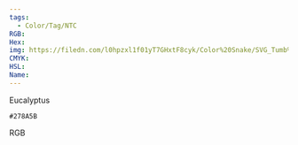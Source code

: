 ```yaml
---
tags:
  - Color/Tag/NTC
RGB:
Hex:
img: https://filedn.com/l0hpzxl1f01yT7GHxtF8cyk/Color%20Snake/SVG_Tumb%20Mass%20No%20Name/278A5B.svg
CMYK:
HSL:
Name:
---
```

Eucalyptus
```palette
#278A5B
```
RGB
